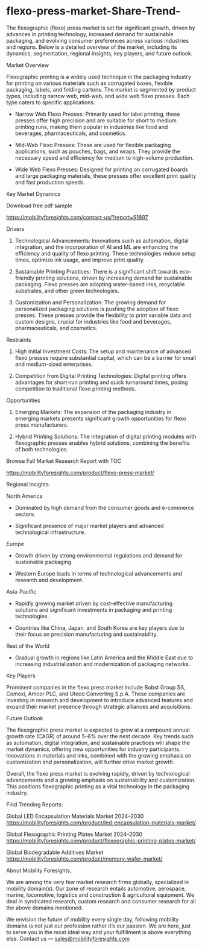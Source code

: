 # flexo-press-market-Share-Trend-
The flexographic (flexo) press market is set for significant growth, driven by advances in printing technology, increased demand for sustainable packaging, and evolving consumer preferences across various industries and regions. Below is a detailed overview of the market, including its dynamics, segmentation, regional insights, key players, and future outlook.

Market Overview

Flexographic printing is a widely used technique in the packaging industry for printing on various materials such as corrugated boxes, flexible packaging, labels, and folding cartons. The market is segmented by product types, including narrow web, mid-web, and wide web flexo presses. Each type caters to specific applications:

- Narrow Web Flexo Presses: Primarily used for label printing, these presses offer high precision and are suitable for short to medium printing runs, making them popular in industries like food and beverages, pharmaceuticals, and cosmetics.

- Mid-Web Flexo Presses: These are used for flexible packaging applications, such as pouches, bags, and wraps. They provide the necessary speed and efficiency for medium to high-volume production.

- Wide Web Flexo Presses: Designed for printing on corrugated boards and large packaging materials, these presses offer excellent print quality and fast production speeds.

Key Market Dynamics

Download free pdf sample

https://mobilityforesights.com/contact-us/?report=91897

Drivers

1. Technological Advancements: Innovations such as automation, digital integration, and the incorporation of AI and ML are enhancing the efficiency and quality of flexo printing. These technologies reduce setup times, optimize ink usage, and improve print quality.

2. Sustainable Printing Practices: There is a significant shift towards eco-friendly printing solutions, driven by increasing demand for sustainable packaging. Flexo presses are adopting water-based inks, recyclable substrates, and other green technologies.

3. Customization and Personalization: The growing demand for personalized packaging solutions is pushing the adoption of flexo presses. These presses provide the flexibility to print variable data and custom designs, crucial for industries like food and beverages, pharmaceuticals, and cosmetics.

Restraints

1. High Initial Investment Costs: The setup and maintenance of advanced flexo presses require substantial capital, which can be a barrier for small and medium-sized enterprises.

2. Competition from Digital Printing Technologies: Digital printing offers advantages for short-run printing and quick turnaround times, posing competition to traditional flexo printing methods.

Opportunities

1. Emerging Markets: The expansion of the packaging industry in emerging markets presents significant growth opportunities for flexo press manufacturers.

2. Hybrid Printing Solutions: The integration of digital printing modules with flexographic presses enables hybrid solutions, combining the benefits of both technologies.

Browse Full Market Research Report with TOC

https://mobilityforesights.com/product/flexo-press-market/

Regional Insights

North America

- Dominated by high demand from the consumer goods and e-commerce sectors.

- Significant presence of major market players and advanced technological infrastructure.

Europe

- Growth driven by strong environmental regulations and demand for sustainable packaging.

- Western Europe leads in terms of technological advancements and research and development.

Asia-Pacific

- Rapidly growing market driven by cost-effective manufacturing solutions and significant investments in packaging and printing technologies.

- Countries like China, Japan, and South Korea are key players due to their focus on precision manufacturing and sustainability.

Rest of the World

- Gradual growth in regions like Latin America and the Middle East due to increasing industrialization and modernization of packaging networks.

Key Players

Prominent companies in the flexo press market include Bobst Group SA, Comexi, Amcor PLC, and Uteco Converting S.p.A. These companies are investing in research and development to introduce advanced features and expand their market presence through strategic alliances and acquisitions.

Future Outlook

The flexographic press market is expected to grow at a compound annual growth rate (CAGR) of around 5–6% over the next decade. Key trends such as automation, digital integration, and sustainable practices will shape the market dynamics, offering new opportunities for industry participants. Innovations in materials and inks, combined with the growing emphasis on customization and personalization, will further drive market growth.

Overall, the flexo press market is evolving rapidly, driven by technological advancements and a growing emphasis on sustainability and customization. This positions flexographic printing as a vital technology in the packaging industry.

Find Trending Reports:

Global LED Encapsulation Materials Market 2024–2030
https://mobilityforesights.com/product/led-encapsulation-materials-market/

Global Flexographic Printing Plates Market 2024–2030
https://mobilityforesights.com/product/flexographic-printing-plates-market/

Global Biodegradable Additives Market
https://mobilityforesights.com/product/memory-wafer-market/

About Mobility Foresights,

We are among the very few market research firms globally, specialized in mobility domain(s). Our zone of research entails automotive, aerospace, marine, locomotive, logistics and construction & agricultural equipment. We deal in syndicated research, custom research and consumer research for all the above domains mentioned.

We envision the future of mobility every single day, following mobility domains is not just our profession rather it’s our passion. We are here, just to serve you in the most ideal way and your fulfillment is above everything else. Contact us — sales@mobilityforesights.com





